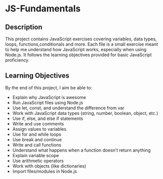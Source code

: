 # JS-Fundamentals

## Description
This project contains JavaScript exercises covering variables, data types, loops, functions,conditionals and more.  Each file is a small exercise meant to help me understand how JavaScript works, especially when using Node.js. It follows the learning objectives provided for basic JavaScript proficiency.

## Learning Objectives

By the end of this project, I aim be able to:

- Explain why JavaScript is awesome
- Run JavaScript files using Node.js
- Use let, const, and understand the difference from var
- Work with JavaScript data types (string, number, boolean, object, etc.)
- Use if, else, and else if statements
- Write and use comments
- Assign values to variables
- Use for and while loops
- Use break and continue
- Write and call functions
- Understand what happens when a function doesn’t return anything
- Explain variable scope
- Use arithmetic operators
- Work with objects (like dictionaries)
- Import files/modules in Node.js


